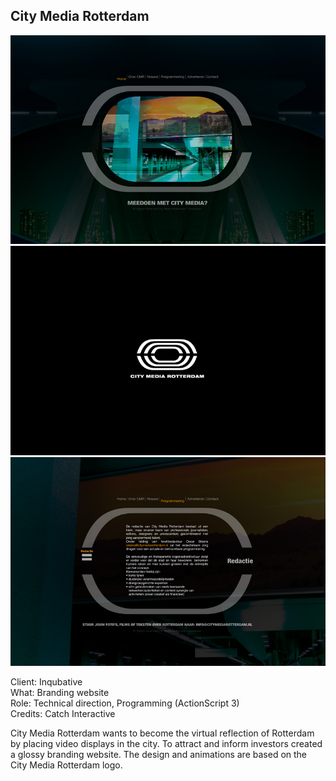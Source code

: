 ## City Media Rotterdam

![Website screenshot](./images/cmr_01.jpg)
![Website screenshot](./images/cmr_02.jpg)
![Website screenshot](./images/cmr_03.jpg)

Client: Inqubative  
What: Branding website  
Role: Technical direction, Programming (ActionScript 3)  
Credits: Catch Interactive  

City Media Rotterdam wants to become the virtual reflection of Rotterdam by placing video displays in the city. To attract and inform investors created a glossy branding website. The design and animations are based on the City Media Rotterdam logo.
